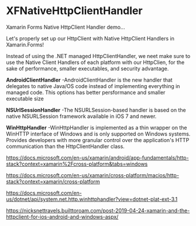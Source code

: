 # XFNativeHttpClientHandler
Xamarin Forms Native HttpClient Handler demo...

Let's properly set up our HttpClient with Native HttpClient Handlers in Xamarin.Forms!

Instead of using the .NET managed HttpClientHandler, we neet make sure to use the Native Client Handlers of each platform with our HttpClien, for the sake of performance, smaller executables, and security advantage.

**AndroidClientHandler**
-AndroidClientHandler is the new handler that delegates to native Java/OS code instead of implementing everything in managed code. This options has better persformance and smaller executable size

**NSUrlSessionHandler**
-The NSURLSession-based handler is based on the native NSURLSession framework available in iOS 7 and newer.

**WinHttpHandler**
-WinHttpHandler is implemented as a thin wrapper on the WinHTTP interface of Windows and is only supported on Windows systems. Provides developers with more granular control over the application's HTTP communication than the HttpClientHandler class.


https://docs.microsoft.com/en-us/xamarin/android/app-fundamentals/http-stack?context=xamarin%2Fcross-platform&tabs=windows

https://docs.microsoft.com/en-us/xamarin/cross-platform/macios/http-stack?context=xamarin/cross-platform

https://docs.microsoft.com/en-us/dotnet/api/system.net.http.winhttphandler?view=dotnet-plat-ext-3.1

https://nicksnettravels.builttoroam.com/post-2019-04-24-xamarin-and-the-httpclient-for-ios-android-and-windows-aspx/
